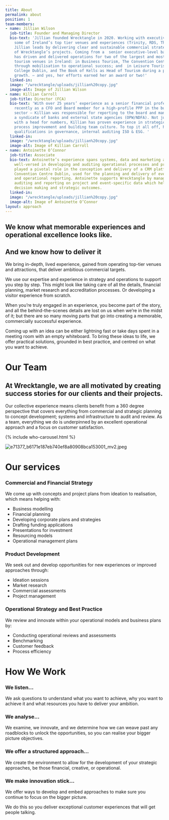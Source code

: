 ```yaml
---
title: About
permalink: about
position: 1
team-members:
- name: Jillian Wilson
  job-title: Founder and Managing Director
  bio-text: 'Jillian founded Wrecktangle in 2020. Working with executive teams in
    some of Ireland’s top tier venues and experiences (Trinity, RDS, Theatre of Light),
    Jillian leads by delivering clear and sustainable commercial strategies for all
    of Wrecktangle’s projects. Coming from a  senior executive-level background, Jillian
    has driven and delivered operations for two of the largest and most successful
    tourism venues in Ireland: in Business Tourism, The Convention Centre Dublin (CCD)
    through mobilisation to operational success; and  in Leisure Tourism, at Trinity
    College Dublin, and The Book of Kells as Head of Tourism during a period of exceptional
    growth. – and yes, her efforts earned her an award or two!'
  linked-in: 
  image: "/wrecktangle/uploads/jillian%20copy.jpg"
  image-alt: Image of Jillian Wilson
- name: Killian Carroll
  job-title: Director (FCA)
  bio-text: 'With over 25 years’ experience as a senior financial professional – most
    recently as a CFO and Board member for a high-profile PPP in the business tourism
    sector – Killian was responsible for reporting to the board and managing the relationship  with
    a syndicate of banks and external state agencies (OPW/NDFA). Not just someone
    with a head for numbers, Killian has proven experience in strategic planning,
    process improvement and building team culture. To top it all off, he also holds
    qualifications in governance, internal auditing ISO & ESG. '
  linked-in: 
  image: "/wrecktangle/uploads/jillian%20copy.jpg"
  image-alt: Image of Killian Carroll
- name: Antoinette O’Connor
  job-title: Associate
  bio-text: Antoinette’s experience spans systems, data and marketing and she  is
    well-versed in developing and auditing operational processes and procedures. She
    played a pivotal role in the conception and delivery of a CRM platform in the
    Convention Centre Dublin, used for the planning and delivery of events and financial
    and operational reporting. Antoinette supports Wrecktangle by managing, analysing,
    auditing and reporting on project and event-specific data which helps drive commercial
    decision making and strategic outcomes.
  linked-in: 
  image: "/wrecktangle/uploads/jillian%20copy.jpg"
  image-alt: Image of Antoinette O’Connor
layout: approach
---
```


## **We know what memorable experiences and operational excellence looks like.** 
## And we know how to deliver it

We bring in-depth, lived experience, gained from operating top-tier venues and attractions, that deliver ambitious commercial targets.

We use our expertise and experience in strategy and operations to support you step by step. This might look like taking care of all the details, financial planning, market research and accreditation processes. Or developing a visitor experience from scratch.

When you’re truly engaged in an experience, you become part of the story, and all the behind-the-scenes details are lost on us when we’re in the midst of it; but there are so many moving parts that go into creating a memorable, commercially successful experience.

Coming up with an idea can be either lightning fast or take days spent in a meeting room with an empty whiteboard. To bring these ideas to life, we offer practical solutions, grounded in best practice, and centred on what you want to achieve.

# Our Team

## At Wrecktangle, we are all motivated by creating success stories for our clients and their projects. 

Our collective experience means clients benefit from a 360 degree perspective that covers everything from commercial and strategic planning to concept development; systems and infrastructure to audit and review. As a team, everything we do is underpinned by an excellent operational approach and a focus on customer satisfaction.

{% include who-carousel.html %}

![e71377_b6171e187eb740ef8a80908bca153001_mv2.jpeg](/wrecktangle/uploads/e71377_b6171e187eb740ef8a80908bca153001_mv2.jpeg)

# Our services

### Commercial and Financial Strategy
We come up with concepts and project plans from ideation to realisation, which means helping with:
* Business modelling
* Financial planning 
* Developing corporate plans and strategies
* Drafting funding applications 
* Presentations for investment 
* Resourcing models
* Operational management plans

### Product Development
We seek out and develop opportunities for new experiences or improved approaches through:
* Ideation sessions
* Market research 
* Commercial assessments
* Project management 

### Operational Strategy and Best Practice
We review and innovate within your operational models and business plans by:
* Conducting operational reviews and assessments
* Benchmarking
* Customer feedback
* Process efficiency 

# How We Work
### We listen…
We ask questions to understand what you want to achieve, why you want to achieve it and what resources you have to deliver your ambition.

### We analyse…
​We examine, we innovate, and we determine how we can weave past any roadblocks to unlock the opportunities, so you can realise your bigger picture objectives.

### We offer a structured approach… 
We create the environment to allow for the development of your strategic approaches, be those financial, creative, or operational.

### We make innovation stick…
We offer ways to develop and embed approaches to make sure you continue to focus on the bigger picture. 

We do this so you deliver exceptional customer experiences that will get people talking. 
